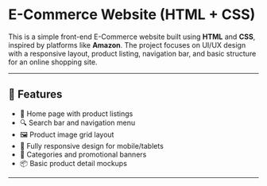 

# E-Commerce Website (HTML + CSS)

This is a simple front-end E-Commerce website built using **HTML** and **CSS**, inspired by platforms like **Amazon**. The project focuses on UI/UX design with a responsive layout, product listing, navigation bar, and basic structure for an online shopping site.

---

## 🚀 Features

- 🛒 Home page with product listings
- 🔍 Search bar and navigation menu
- 🖼️ Product image grid layout
- 📱 Fully responsive design for mobile/tablets
- 👟 Categories and promotional banners
- 📦 Basic product detail mockups

---



